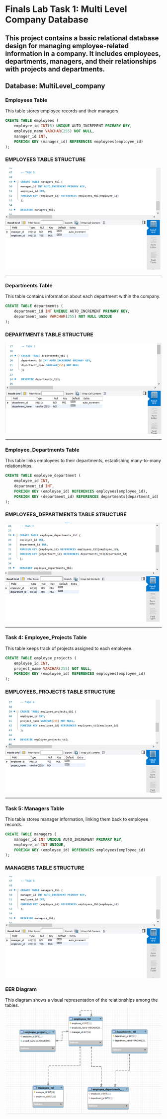 # Finals Lab Task 1: Multi Level Company Database 
This project contains a basic relational database design for managing employee-related information in a company.
It includes employees, departments, managers, and their relationships with projects and departments.
---

## Database: MultiLevel_company

### Employees Table

This table stores employee records and their managers.
```sql
CREATE TABLE employees (
    employee_id INT(5) UNIQUE AUTO_INCREMENT PRIMARY KEY,
    employee_name VARCHAR(255) NOT NULL,
    manager_id INT,
    FOREIGN KEY (manager_id) REFERENCES employees(employee_id)
);
```
### EMPLOYEES TABLE STRUCTURE

![sample Output](Images/55.png)

---

### Departments Table

This table contains information about each department within the company.
```sql
CREATE TABLE departments (
    department_id INT UNIQUE AUTO_INCREMENT PRIMARY KEY,
    department_name VARCHAR(255) NOT NULL UNIQUE
);
```
### DEPARTMENTS TABLE STRUCTURE
![sample Output](Images/52.png)

---

### Employee_Departments Table

This table links employees to their departments, establishing many-to-many relationships.
```sql
CREATE TABLE employee_department (
    employee_id INT,
    department_id INT,
    FOREIGN KEY (employee_id) REFERENCES employees(employee_id),
    FOREIGN KEY (department_id) REFERENCES departments(department_id)
);
```
### EMPLOYEES_DEPARTMENTS TABLE STRUCTURE
![sample Output](Images/53.png)

---

### Task 4: Employee_Projects Table
This table keeps track of projects assigned to each employee.
```sql
CREATE TABLE employee_projects (
    employee_id INT,
    project_name VARCHAR(255) NOT NULL,
    FOREIGN KEY (employee_id) REFERENCES employees(employee_id)
);
```
### EMPLOYEES_PROJECTS TABLE STRUCTURE
![sample Output](Images/54.png)

---

### Task 5: Managers Table
This table stores manager information, linking them back to employee records.
```sql
CREATE TABLE managers (
    manager_id INT UNIQUE AUTO_INCREMENT PRIMARY KEY,
    employee_id INT UNIQUE,
    FOREIGN KEY (employee_id) REFERENCES employees(employee_id)
);
```
### MANAGERS TABLE STRUCTURE
![sample Output](Images/55.png)

### EER Diagram
This diagram shows a visual representation of the relationships among the tables.
![sample Output](Images/57.png)

